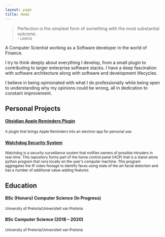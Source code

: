 ```yaml
---
layout: page
title: Home
---
```


<blockquote class="message">
  Perfection is the simplest form of something with the most substantial outcome. <br> <small> - Liebniz</small>
</blockquote>

A Computer Scientist working as a Software developer in the world of Finance.

I try to think deeply about everything I develop, from a small plugin to contributing to larger enterprise software stacks. I have a deep fascination with software architecture along with software and development lifecycles.

I believe in being opinionated with what I do professionally while being open to understanding why my opinions could be wrong, all in dedication to constant improvement.

## Personal Projects

#### [Obsidian Apple Reminders Plugin](https://github.com/urishiraval/obsidian-apple-reminders-plugin)
<small>A plugin that brings Apple Reminders into an electron app for personal use.</small>

#### [Watchdog Security System](https://github.com/COS301-SE-2020/Watchdog)
<small>Watchdog is a security surveillance system that notifies owners of possible intruders in real-time. This repository forms part of the home control panel (HCP) that is a stand-alone python program that runs locally on the user's computer machine. This program aggregates the IP video footage to identify faces using state of the art facial detection and has a number of additional value-adding features</small>

## Education

#### BSc (Honors) Computer Science (In Progress)
<small>University of Pretoria/Universiteit van Pretoria</small>

#### BSc Computer Science (2018 – 2020)
<small>University of Pretoria/Universiteit van Pretoria</small>
